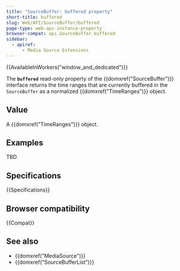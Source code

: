 ```yaml
---
title: "SourceBuffer: buffered property"
short-title: buffered
slug: Web/API/SourceBuffer/buffered
page-type: web-api-instance-property
browser-compat: api.SourceBuffer.buffered
sidebar:
  - apiref:
      - Media Source Extensions
---
```


{{AvailableInWorkers("window_and_dedicated")}}

The **`buffered`** read-only property of the
{{domxref("SourceBuffer")}} interface returns the time ranges that are currently
buffered in the `SourceBuffer` as a normalized {{domxref("TimeRanges")}}
object.

## Value

A {{domxref("TimeRanges")}} object.

## Examples

TBD

## Specifications

{{Specifications}}

## Browser compatibility

{{Compat}}

## See also

- {{domxref("MediaSource")}}
- {{domxref("SourceBufferList")}}
